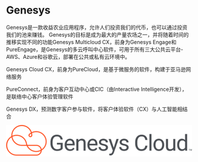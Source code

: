 # Genesys

Genesys是一款收益农业应用程序，允许人们投资我们的代币，也可以通过投资我们的池来赚钱。
Genesys的目标是成为最大的产量农场之一，并将随着时间的推移实现不同的功能Genesys Multicloud CX，前身为Genesys Engage和PureEngage，是Genesys的多云呼叫中心软件，可用于所有三大公共云平台-AWS、Azure和谷歌云，部署在公共或私有云环境中。

Genesys Cloud CX，前身为PureCloud，是基于微服务的软件，构建于亚马逊网络服务

PureConnect，前身为客户互动中心或CIC（由Interactive Intelligence开发），是联络中心客户体验管理软件

Genesys DX，预测数字客户参与软件，将客户体验软件（CX）与人工智能相结合

![R](R.png)
